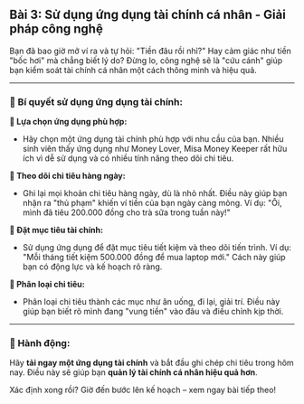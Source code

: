 ## Bài 3: Sử dụng ứng dụng tài chính cá nhân - Giải pháp công nghệ

Bạn đã bao giờ mở ví ra và tự hỏi: "Tiền đâu rồi nhỉ?" Hay cảm giác như tiền "bốc hơi" mà chẳng biết lý do? Đừng lo, công nghệ sẽ là "cứu cánh" giúp bạn kiểm soát tài chính cá nhân một cách thông minh và hiệu quả.

---

### 📌 Bí quyết sử dụng ứng dụng tài chính:

**🔹 Lựa chọn ứng dụng phù hợp:**
- Hãy chọn một ứng dụng tài chính phù hợp với nhu cầu của bạn. Nhiều sinh viên thấy ứng dụng như Money Lover, Misa Money Keeper rất hữu ích vì dễ sử dụng và có nhiều tính năng theo dõi chi tiêu.

**🔹 Theo dõi chi tiêu hàng ngày:**
- Ghi lại mọi khoản chi tiêu hàng ngày, dù là nhỏ nhất. Điều này giúp bạn nhận ra "thủ phạm" khiến ví tiền của bạn ngày càng mỏng. Ví dụ: "Ôi, mình đã tiêu 200.000 đồng cho trà sữa trong tuần này!"

**🔹 Đặt mục tiêu tài chính:**
- Sử dụng ứng dụng để đặt mục tiêu tiết kiệm và theo dõi tiến trình. Ví dụ: "Mỗi tháng tiết kiệm 500.000 đồng để mua laptop mới." Cách này giúp bạn có động lực và kế hoạch rõ ràng.

**🔹 Phân loại chi tiêu:**
- Phân loại chi tiêu thành các mục như ăn uống, đi lại, giải trí. Điều này giúp bạn biết rõ mình đang "vung tiền" vào đâu và điều chỉnh kịp thời.

---

### 🚀 Hành động:

Hãy **tải ngay một ứng dụng tài chính** và bắt đầu ghi chép chi tiêu trong hôm nay. Điều này sẽ giúp bạn **quản lý tài chính cá nhân hiệu quả hơn**.

Xác định xong rồi? Giờ đến bước lên kế hoạch – xem ngay bài tiếp theo!